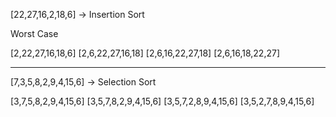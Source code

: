 [22,27,16,2,18,6] -> Insertion Sort

Worst Case

[2,22,27,16,18,6]
[2,6,22,27,16,18]
[2,6,16,22,27,18]
[2,6,16,18,22,27]

-----------------

[7,3,5,8,2,9,4,15,6] -> Selection Sort

[3,7,5,8,2,9,4,15,6]
[3,5,7,8,2,9,4,15,6]
[3,5,7,2,8,9,4,15,6]
[3,5,2,7,8,9,4,15,6]